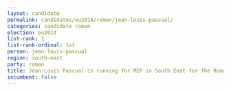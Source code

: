 ```yaml
---
layout: candidate
permalink: candidates/eu2014/roman/jean-louis-pascual/
categories: candidate roman
election: eu2014
list-rank: 1
list-rank-ordinal: 1st
person: jean-louis-pascual
region: south-east
party: roman
title: Jean-Louis Pascual is running for MEP in South East for The Roman Party.AVE
incumbent: false
---
```


